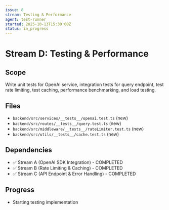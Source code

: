 ```yaml
---
issue: 8
stream: Testing & Performance
agent: test-runner
started: 2025-10-13T15:30:00Z
status: in_progress
---
```


# Stream D: Testing & Performance

## Scope
Write unit tests for OpenAI service, integration tests for query endpoint, test rate limiting, test caching, performance benchmarking, and load testing.

## Files
- `backend/src/services/__tests__/openai.test.ts` (new)
- `backend/src/routes/__tests__/query.test.ts` (new)
- `backend/src/middleware/__tests__/rateLimiter.test.ts` (new)
- `backend/src/utils/__tests__/cache.test.ts` (new)

## Dependencies
- ✅ Stream A (OpenAI SDK Integration) - COMPLETED
- ✅ Stream B (Rate Limiting & Caching) - COMPLETED
- ✅ Stream C (API Endpoint & Error Handling) - COMPLETED

## Progress
- Starting testing implementation
